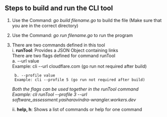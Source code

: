 ## Steps to build and run the CLI tool
1. Use the Command: *go build filename.go* to build the file (Make sure that you are in the correct directory)    
2. Use the Command: *go run filename.go* to run the program    
3. There are two commands defined in this tool    
	i. **runTool**: Provides a JSON Object containing links    
		There are two flags defined for command runTool       
		a. --url value     
		Example: cli --url cloudflare.com  (go run not required after build)    

		b. --profile value     
		Example: cli --profile 5 (go run not required after build)     

	*Both the flags can be used together in the runTool command*     
	*Example: cli runTool --profile 3 --url software_assessment.yasharavindra-wrangler.workers.dev*

	ii. **help, h**: Shows a list of commands or help for one command    
